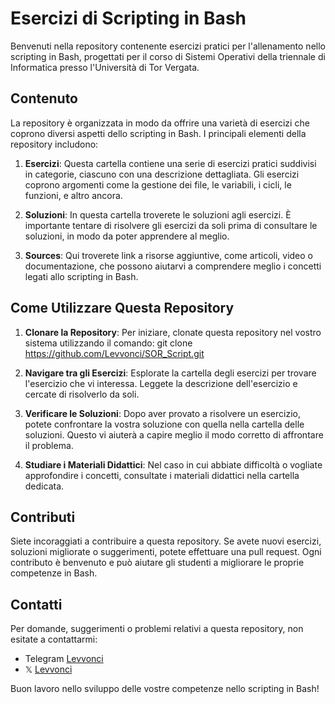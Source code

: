 # Esercizi di Scripting in Bash 

Benvenuti nella repository contenente esercizi pratici per l'allenamento nello scripting in Bash, progettati per il corso di Sistemi Operativi della triennale di Informatica presso l'Università di Tor Vergata.

## Contenuto

La repository è organizzata in modo da offrire una varietà di esercizi che coprono diversi aspetti dello scripting in Bash. I principali elementi della repository includono:

1. **Esercizi**: Questa cartella contiene una serie di esercizi pratici suddivisi in categorie, ciascuno con una descrizione dettagliata. Gli esercizi coprono argomenti come la gestione dei file, le variabili, i cicli, le funzioni, e altro ancora.

2. **Soluzioni**: In questa cartella troverete le soluzioni agli esercizi. È importante tentare di risolvere gli esercizi da soli prima di consultare le soluzioni, in modo da poter apprendere al meglio.

3. **Sources**: Qui troverete link a risorse aggiuntive, come articoli, video o documentazione, che possono aiutarvi a comprendere meglio i concetti legati allo scripting in Bash.

## Come Utilizzare Questa Repository

1. **Clonare la Repository**: Per iniziare, clonate questa repository nel vostro sistema utilizzando il comando: git clone https://github.com/Levvonci/SOR_Script.git

2. **Navigare tra gli Esercizi**: Esplorate la cartella degli esercizi per trovare l'esercizio che vi interessa. Leggete la descrizione dell'esercizio e cercate di risolverlo da soli.

3. **Verificare le Soluzioni**: Dopo aver provato a risolvere un esercizio, potete confrontare la vostra soluzione con quella nella cartella delle soluzioni. Questo vi aiuterà a capire meglio il modo corretto di affrontare il problema.

4. **Studiare i Materiali Didattici**: Nel caso in cui abbiate difficoltà o vogliate approfondire i concetti, consultate i materiali didattici nella cartella dedicata.

## Contributi

Siete incoraggiati a contribuire a questa repository. Se avete nuovi esercizi, soluzioni migliorate o suggerimenti, potete effettuare una pull request. Ogni contributo è benvenuto e può aiutare gli studenti a migliorare le proprie competenze in Bash.

## Contatti

Per domande, suggerimenti o problemi relativi a questa repository, non esitate a contattarmi:

- Telegram [Levvonci](t.me/Levvonci)
- 𝕏 [Levvonci](https://twitter.com/Levvonci)

Buon lavoro nello sviluppo delle vostre competenze nello scripting in Bash!

